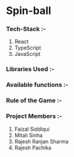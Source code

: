 # Spin-ball

### Tech-Stack :-
   1. React
   2. TypeScript
   3. JavaScript

### Libraries Used :-  

### Available functions :-

### Rule of the Game :-

### Project Members :-
  1. Faizal Siddiqui
  2. Mitali Sinha
  3. Rajesh Ranjan Sharma
  4. Rajesh Pachika

